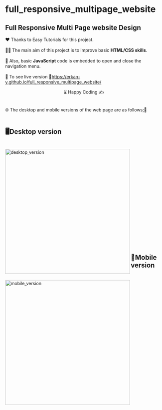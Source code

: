 # full_responsive_multipage_website
## Full Responsive Multi Page website Design 

❤️ Thanks to Easy Tutorials for this project.
<br>
<br>
👨‍💻 The main aim of this project is to improve basic <b>HTML/CSS skills</b>.
<br><br>
🎯 Also, basic <b>JavaScript</b> code is embedded to open and close the navigation menu.
<br><br>
🔗 To see live version 🎯https://erkan-y.github.io/full_responsive_multipage_website/
<br>
<center> ⌛ Happy Coding  ✍ </center>
<br><br>
🌐 The desktop and mobile versions of the web page are as follows;🧭
<br><br>

## 🖥️Desktop version
<br>
<img src="desktop_version.gif" width="400" height="400" align="left" alt="desktop_version">
<br>
<br>
<br>
<br>
<br>
<br>
<br>
<br>
<br>
<br><br><br><br><br><br><br><br><br>

## 📱Mobile version
<br>
<img src="mobile_version.gif" width="400" height="400" align="left" alt="mobile_version">





